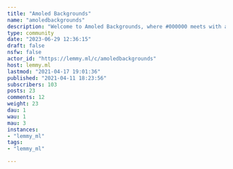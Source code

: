 ```yaml
---
title: "Amoled Backgrounds" 
name: "amoledbackgrounds"
description: "Welcome to Amoled Backgrounds, where #000000 meets with aesthetics. "
type: community
date: "2023-06-29 12:36:15"
draft: false
nsfw: false
actor_id: "https://lemmy.ml/c/amoledbackgrounds"
host: lemmy.ml
lastmod: "2021-04-17 19:01:36"
published: "2021-04-11 18:23:56"
subscribers: 103
posts: 23
comments: 12
weight: 23
dau: 1
wau: 1
mau: 3
instances:
- "lemmy_ml"
tags: 
- "lemmy_ml"

---
```

